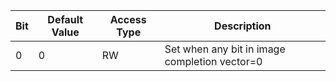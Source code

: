 
|Bit|Default Value|Access Type|Description|
|-----|-----|-----|-----|
|0|0|RW|Set when any bit in image completion vector=0|

